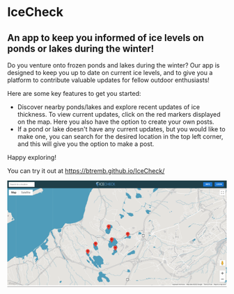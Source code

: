 # IceCheck

## An app to keep you informed of ice levels on ponds or lakes during the winter!

Do you venture onto frozen ponds and lakes during the winter? Our app is designed to keep you up to date on current ice levels, and to give you a platform to contribute valuable updates for fellow outdoor enthusiasts!

Here are some key features to get you started:
* Discover nearby ponds/lakes and explore recent updates of ice thickness. To view current updates, click on the red markers displayed on the map. Here you also have the option to create your own posts.
* If a pond or lake doesn't have any current updates, but you would like to make one, you can search for the desired location in the top left corner, and this will give you the option to make a post.
  
Happy exploring!

You can try it out at https://btremb.github.io/IceCheck/



![](public\IceCheckScreenshot.png)
